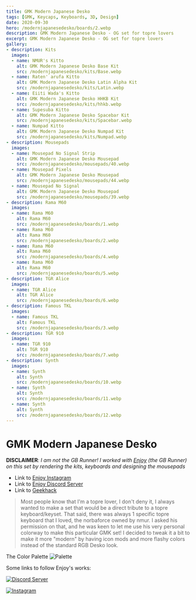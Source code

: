 ```yaml
---
title: GMK Modern Japanese Desko
tags: [GMK, Keycaps, Keyboards, 3D, Design]
date: 2020-09-30
hero: /modernjapanesedesko/boards/2.webp
description: GMK Modern Japanese Desko - OG set for topre lovers
excerpt: GMK Modern Japanese Desko - OG set for topre lovers
gallery:
- description: Kits
  images:
  - name: NMUR's Kitto
    alt: GMK Modern Japanese Desko Base Kit
    src: /modernjapanesedesko/kits/Base.webp
  - name: Raten' arufa Kitto
    alt: GMK Modern Japanese Desko Latin Alpha Kit
    src: /modernjapanesedesko/kits/Latin.webp
  - name: Eiiti Wada's Kitto
    alt: GMK Modern Japanese Desko HHKB Kit
    src: /modernjapanesedesko/kits/hhkb.webp
  - name: Supesuba Kitto
    alt: GMK Modern Japanese Desko Spacebar Kit
    src: /modernjapanesedesko/kits/Spacebar.webp
  - name: Numpad Kitto
    alt: GMK Modern Japanese Desko Numpad Kit
    src: /modernjapanesedesko/kits/Numpad.webp
- description: Mousepads
  images:
  - name: Mousepad No Signal Strip
    alt: GMK Modern Japanese Desko Mousepad
    src: /modernjapanesedesko/mousepads/40.webp
  - name: Mousepad Pixels
    alt: GMK Modern Japanese Desko Mousepad
    src: /modernjapanesedesko/mousepads/44.webp
  - name: Mousepad No Signal
    alt: GMK Modern Japanese Desko Mousepad
    src: /modernjapanesedesko/mousepads/39.webp
- description: Rama M60
  images:
  - name: Rama M60
    alt: Rama M60
    src: /modernjapanesedesko/boards/1.webp
  - name: Rama M60
    alt: Rama M60
    src: /modernjapanesedesko/boards/2.webp
  - name: Rama M60
    alt: Rama M60
    src: /modernjapanesedesko/boards/4.webp
  - name: Rama M60
    alt: Rama M60
    src: /modernjapanesedesko/boards/5.webp
- description: TGR Alice
  images:
  - name: TGR Alice
    alt: TGR Alice
    src: /modernjapanesedesko/boards/6.webp
- description: Famous TKL
  images:
  - name: Famous TKL
    alt: Famous TKL
    src: /modernjapanesedesko/boards/3.webp
- description: TGR 910
  images:
  - name: TGR 910
    alt: TGR 910
    src: /modernjapanesedesko/boards/7.webp
- description: Synth
  images:
  - name: Synth
    alt: Synth
    src: /modernjapanesedesko/boards/10.webp
  - name: Synth
    alt: Synth
    src: /modernjapanesedesko/boards/11.webp
  - name: Synth
    alt: Synth
    src: /modernjapanesedesko/boards/12.webp
---
```


# GMK Modern Japanese Desko

**DISCLAIMER**: *I am not the GB Runner! I worked with [Enjoy](https://www.instagram.com/enjoymyinsec/) (the GB Runner) on this set by rendering the kits, keyboards and designing the mousepads*

- Link to [Enjoy Instagram](https://www.instagram.com/enjoymyinsec/)
- Link to [Enjoy Discord Server](https://discord.com/invite/4MC7Egw)
- Link to [Geekhack](https://geekhack.org/index.php?topic=108830.0)


>Most people know that I'm a topre lover, I don't deny it, I always wanted to make a set that would be a direct tribute to a topre keyboard/keyset. That said, there was always 1 specific topre keyboard that I loved, the norbaforce owned by nmur. I asked his permission on that, and he was keen to let me use his very personal colorway to make this particular GMK set! I decided to tweak it a bit to make it more "modern" by having icon mods and more flashy colors instead of the standard RGB Desko look.

The Color Palette
![Palette](https://i.imgur.com/ebETnks.webp)

Some links to follow Enjoy's works:

[![Discord Server](https://i.postimg.cc/NfP8RNvT/discord-banner.png)](https://discord.com/invite/4MC7Egw)

[![Instagram](https://i.postimg.cc/8cZRK4F2/instagram-banner.webp)](https://www.instagram.com/enjoymyinsec/)